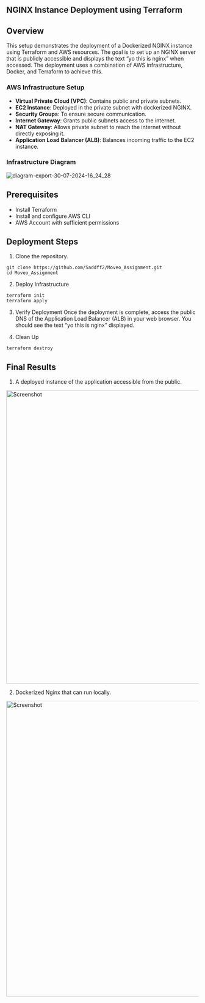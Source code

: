 ## NGINX Instance Deployment using Terraform

## Overview

This setup demonstrates the deployment of a Dockerized NGINX instance using Terraform and AWS resources. 
The goal is to set up an NGINX server that is publicly accessible and displays the text “yo this is nginx” when accessed. 
The deployment uses a combination of AWS infrastructure, Docker, and Terraform to achieve this.

### AWS Infrastructure Setup

* **Virtual Private Cloud (VPC)**: Contains public and private subnets.
* **EC2 Instance**: Deployed in the private subnet with dockerized NGINX.
* **Security Groups**: To ensure secure communication.
* **Internet Gateway**: Grants public subnets access to the internet.
* **NAT Gateway**: Allows private subnet to reach the internet without directly exposing it.
* **Application Load Balancer (ALB)**: Balances incoming traffic to the EC2 instance. 


### Infrastructure Diagram

![diagram-export-30-07-2024-16_24_28](https://github.com/user-attachments/assets/4df06d1b-19e6-4d1d-b634-4a7057cc5318)


## Prerequisites 

* Install Terraform
* Install and configure AWS CLI
* AWS Account with sufficient permissions

## Deployment Steps

1. Clone the repository.
```
git clone https://github.com/Saddff2/Moveo_Assignment.git
cd Moveo_Assignment
```

2. Deploy Infrastructure

```
terraform init
terraform apply
```
3. Verify Deployment
Once the deployment is complete, access the public DNS of the Application Load Balancer (ALB) in your web browser. You should see the text “yo this is nginx” displayed.

4. Clean Up
```
terraform destroy
```

## Final Results 

1. A deployed instance of the application accessible from the public.
<img width="767" alt="Screenshot" src="https://github.com/user-attachments/assets/f6e81cc3-8260-4692-8db7-19e3b94e8970">


2. Dockerized Nginx that can run locally.
<img width="773" alt="Screenshot" src="https://github.com/user-attachments/assets/5089edd7-b4a9-45c3-ab62-f7d5305c7997">



